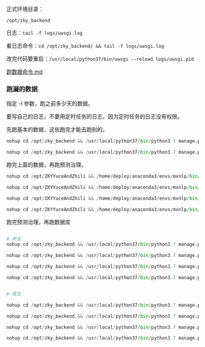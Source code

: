 
正式环境目录：  

`/opt/zky_backend`   

日志：`tail -f logs/uwsgi.log`   

看日志命令：`cd /opt/zky_backend/ && tail -f logs/uwsgi.log`  

改完代码要重启：`/usr/local/python37/bin/uwsgi --reload logs/uwsgi.pid`   

[跑数据命令.md](https://github.com/yananma/work/blob/main/%E9%A1%B9%E7%9B%AE/%E7%A7%91%E6%8A%80%E6%90%9C%E6%90%9C/%E8%B7%91%E6%95%B0%E6%8D%AE%E5%91%BD%E4%BB%A4.md)   


### 跑漏的数据   

指定 -l 参数，跑之前多少天的数据。   

要写自己的日志，不要用定时任务的日志，因为定时任务的日志没有权限。   

先跑基本的数据，这些跑完才能去跑别的。     

```python 
nohup cd /opt/zky_backend && /usr/local/python37/bin/python3.7 manage.py --settings=ZKY_Backend.settings upload_history_v2 -l 8 -i "kejisousou-formal" -pi "kejisousou-points-formal" -tp 4 -df "include_time" &>> /tmp/upload_history_v2_20220622.log &

nohup cd /opt/zky_backend && /usr/local/python37/bin/python3.7 manage.py --settings=ZKY_Backend.settings upload_history_v2 -l 8 -i "kejisousou-en-formal" -tp 0 -df "include_time" -uc "zky_title_md5_formal_en" -us "zky_point_sentence_md5_formal_en" -file "/opt/zky_backend/resources/docs/program/中科院外文网站.xlsx" --no-point -en &>> /tmp/upload_history_v2_en_20220622.log &
```    

跑完上面的数据，再跑预测治理。    

```python 
nohup cd /opt/ZKYYuceAndZhili && /home/deploy/anaconda3/envs/mxnlp/bin/python yuce.py --last 9 --point_index "kejisousou-points-formal" --yuce_index "kejisousou-yuce-formal-v4" --search_time_field "zky_include_time" &>> /tmp/yuce_20220623.log &

nohup cd /opt/ZKYYuceAndZhili && /home/deploy/anaconda3/envs/mxnlp/bin/python zhili.py --last 9 --point_index "kejisousou-points-formal" --zhili_index "kejisousou-zhili-formal-v3" --search_time_field "zky_include_time" &>> /tmp/zhili_20220623.log &   

nohup cd /opt/ZKYYuceAndZhili && /home/deploy/anaconda3/envs/mxnlp/bin/python yuce_en.py --last 9 --point_index "kejisousou-en-formal" --yuce_index "kejisousou-en-yuce-formal-v3" --search_time_field "zky_include_time" &>> /tmp/yuce_en_20220623.log &  

nohup cd /opt/ZKYYuceAndZhili && /home/deploy/anaconda3/envs/mxnlp/bin/python zhili_en.py --last 9 --point_index "kejisousou-en-formal" --zhili_index "kejisousou-en-zhili-formal-v2" --search_time_field "zky_include_time" &>> /tmp/zhili_en_20220623.log &  
``` 


跑完预测治理，再跑数据库    

```python 

# 中文  
nohup cd /opt/zky_backend && /usr/local/python37/bin/python3.7 manage.py --settings=ZKY_Backend.settings upload_posts_to_db -l 10 &>> /tmp/upload_posts_to_db_20220624.log &   

nohup cd /opt/zky_backend && /usr/local/python37/bin/python3.7 manage.py --settings=ZKY_Backend.settings upload_hotposts_to_db &>> /tmp/upload_hotposts_to_db_20220624.log &  

nohup cd /opt/zky_backend && /usr/local/python37/bin/python3.7 manage.py --settings=ZKY_Backend.settings upload_yuce_to_db &>> /tmp/upload_yuce_to_db_20220624.log &

nohup cd /opt/zky_backend && /usr/local/python37/bin/python3.7 manage.py --settings=ZKY_Backend.settings upload_zhili_to_db &>> /tmp/upload_zhili_to_db_20220624.log &


# 英文  

nohup cd /opt/zky_backend && /usr/local/python37/bin/python3.7 manage.py --settings=ZKY_Backend.settings upload_posts_to_db_en &>> /tmp/upload_posts_to_db_en_20220624.log &  

nohup cd /opt/zky_backend && /usr/local/python37/bin/python3.7 manage.py --settings=ZKY_Backend.settings upload_hotposts_to_db_en &>> /tmp/upload_hotposts_to_db_en_20220624.log &  

nohup cd /opt/zky_backend && /usr/local/python37/bin/python3.7 manage.py --settings=ZKY_Backend.settings upload_yuce_to_db_en &>> /tmp/upload_yuce_to_db_en_20220624.log &  

nohup cd /opt/zky_backend && /usr/local/python37/bin/python3.7 manage.py --settings=ZKY_Backend.settings upload_zhili_to_db_en &>> /tmp/upload_zhili_to_db_en_20220624.log &
``` 


